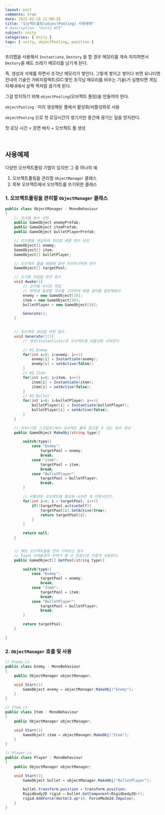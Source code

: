 ```yaml
---
layout: post
comments: true
date: 2021-02-18 21:00:20
title: "오브젝트풀링(objectPooling) 사용예제"
# description: "Unity API"
subject: unity
categories: [ Unity ]
tags: [ unity, objectPooling, position ]
---
```


프리팹을 사용해서 `Instantiate`, `Destory` 을 할 경우 메모리를 계속 차지하면서 `Destory`을 해도 쓰레기 메모리를 남기게 된다.

즉, 생성과 삭제를 하면서 조각난 메모리가 쌓인다. 그렇게 쌓이고 쌓이다 보면 유니티엔진내의 기술인 가비지컬렉트(GC:쌓인 조각남 메모리를 비우는 기술)가 실행되면 게임자체내에서 살짝 렉처럼 끊기게 된다.

그걸 방지하기 위해 `objectPooling`(오브젝트 풀링)을 만들어야 한다.

`objectPooling` : 미리 생성해둔 풀에서 활성화/비활성화로 사용

`objectPooling` 으로 첫 로딩시간이 생기지만 중간에 끊기는 일을 방지한다.

첫 로딩 시간 = 장면 배치 + 오브젝트 풀 생성

<br>

## 사용예제

다양한 오브젝트풀링 기법이 있지만 그 중 하나의 예

1. 오브젝트풀링을 관리할 `ObjectManager` 클래스
2. 외부 오브젝트에서 오브젝트를 쓰기위한 클래스

### 1. 오브젝트풀링을 관리할 `ObjectManager` 클래스

```c#
public class ObjectManager : MonoBehaviour
{
    // 프리펩 변수 선언
    public GameObject enemyPrefab;
    public GameObject itemPrefab;
    public GameObject bulletPlayerPrefab;

    // 프리펩을 생성하여 저장할 배열 변수 생성
    GameObject[] enemy;
    GameObject[] item;
    GameObject[] bulletPlayer;

    // 오브젝트 풀을 배열에 담아 처리하기위한 변수
    GameObject[] targetPool;

    // 초기화 작업을 위한 함수
    void Awake(){
        // 프리펩 사이즈 작업
        // 한번에 등장할 개수를 고려햐여 배열 길이를 할당해준다
        enemy = new GameObject[10];
        item = new GameObject[10];
        bulletPlayer = new GameObject[10];

        Generate();
    }

    
    // 오브젝트 생성을 위한 함수
    void Generate()(){
        // 생성(Instantiate)후 오브젝트를 비활성화 시켜준다

        // #1.Enemy
        for(int i=0; i<enemy; i++){
            enemy[i] = Instantiate(enemy);
            enemy[i] = setActive(false);
        }
        // #2.Item
        for(int i=0; i<item; i++){
            item[i] = Instantiate(item);
            item[i] = setActive(false);
        }
        // #3.Bullet
        for(int i=0; i<bulletPlayer; i++){
            bulletPlayer[i] = Instantiate(bulletPlayer);
            bulletPlayer[i] = setActive(false);
        }
    }

    // 외부(다른 스크립트)에서 오브젝트 풀에 접근할 수 있는 함수 생성
    public GameObject MakeObj(string type){

        switch(type){
            case "Enemy":
                targetPool = enemy;
                break;
            case "item":
                targetPool = item;
                break;
            case "BulletPlayer":
                targetPool = bulletPlayer;
                break;
        }

        // 비활성화 오브젝트를 활성화 시켜준 후 반환시킨다.
        for(int i=0; i < targetPool; i++){
            if(!targetPool.activeSelf){
                targetPool[i].SetActive(true);
                return targetPool[i];
            }
        }

        return null;
    }


    // 해당 오브젝트들을 전부 가져오는 함수
    // Tag로 가져올경우 부하가 올 수 있음으로 이렇게 사용한다.
    public GameObject[] GetPool(string type){

        switch(type){
            case "Enemy":
                targetPool = enemy;
                break;
            case "Item":
                targetPool = item;
                break;
            case "BulletPlayer":
                targetPool = bulletPlayer;
                break;
        }

        return targetPool;
    }

}
```

### 2. `ObjectManager` 호출 및 사용

```c#
// Enemy.cs
public class Enemy : MonoBehaviour 
{
    public ObjectManager objectManager;

    void Start(){
        GameObject enemy = objectManager.MakeObj("Enemy");
    }
}

// Item.cs
public class Item : MonoBehaviour
{
    public ObjectManager objectManager;

    void Start(){
        GameObject item = objectManager.MakeObj("Item");
    }
}

// Player.cs
public class Player : MonoBehaviour
{
    public ObjectManager objectManager;

    void Start(){
        GameObject bullet = objectManager.MakeObj("BulletPlayer");

        bullet.transform.position = transform.position;
        Rigidbody2D rigid = bullet.GetComponent<Rigidbody2D>();
        rigid.AddForce(Vector2.up*10, ForceMode2d.Impulse);
    }
}

```